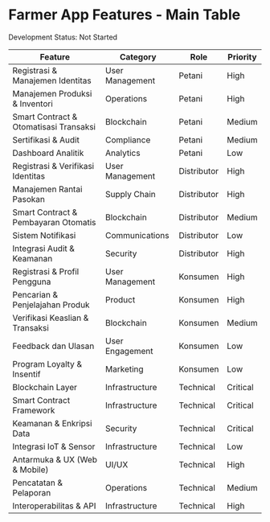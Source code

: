 # Farmer App Features - Main Table

Development Status: Not Started

| **Feature** | **Category** | **Role** | **Priority** |
| --- | --- | --- | --- |
| Registrasi & Manajemen Identitas | User Management | Petani | High |
| Manajemen Produksi & Inventori | Operations | Petani | High |
| Smart Contract & Otomatisasi Transaksi | Blockchain | Petani | Medium |
| Sertifikasi & Audit | Compliance | Petani | Medium |
| Dashboard Analitik | Analytics | Petani | Low |
| Registrasi & Verifikasi Identitas | User Management | Distributor | High |
| Manajemen Rantai Pasokan | Supply Chain | Distributor | High |
| Smart Contract & Pembayaran Otomatis | Blockchain | Distributor | Medium |
| Sistem Notifikasi | Communications | Distributor | Low |
| Integrasi Audit & Keamanan | Security | Distributor | High |
| Registrasi & Profil Pengguna | User Management | Konsumen | High |
| Pencarian & Penjelajahan Produk | Product | Konsumen | High |
| Verifikasi Keaslian & Transaksi | Blockchain | Konsumen | Medium |
| Feedback dan Ulasan | User Engagement | Konsumen | Low |
| Program Loyalty & Insentif | Marketing | Konsumen | Low |
| Blockchain Layer | Infrastructure | Technical | Critical |
| Smart Contract Framework | Infrastructure | Technical | Critical |
| Keamanan & Enkripsi Data | Security | Technical | Critical |
| Integrasi IoT & Sensor | Infrastructure | Technical | Low |
| Antarmuka & UX (Web & Mobile) | UI/UX | Technical | High |
| Pencatatan & Pelaporan | Operations | Technical | Medium |
| Interoperabilitas & API | Infrastructure | Technical | High |
